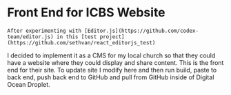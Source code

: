 # Front End for ICBS Website

    After experimenting with [Editor.js](https://github.com/codex-team/editor.js) in this [test project](https://github.com/sethvan/react_editorjs_test)

I decided to implement it as a CMS for my local church so that they could have a website
where they could display and share content. This is the front end for their site. To update
site I modify here and then run build, paste to back end, push back end to GitHub and pull
from GitHub inside of Digital Ocean Droplet.
